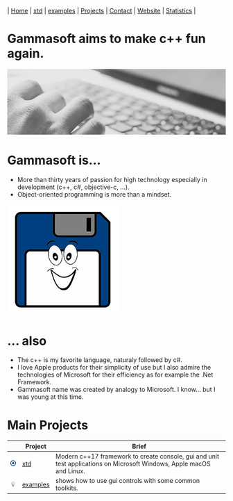 | [Home](README.md) | [xtd](https://github.com/gammasoft71/xtd) | [examples](https://github.com/gammasoft71/examples) | [Projects](https://sourceforge.net/u/gammasoft71) | [Contact](contact.md) | [Website](https://gammasoft71.wixsite.com/gammasoft) | [Statistics](statistics.md) |

# Gammasoft aims to make c++ fun again.
![background_img](pictures/gammasoft_background.jpg)

# Gammasoft is...

* More than thirty years of passion for high technology especially in development (c++, c#, objective-c, ...).
* Object-oriented programming is more than a mindset.

![background_img](pictures/gammasoft.png)

# ... also
* The c++ is my favorite language, naturaly followed by c#.
* I love Apple products for their simplicity of use but I also admire the technologies of Microsoft for their efficiency as for example the .Net Framework.
* Gammasoft name was created by analogy to Microsoft. I know... but I was young at this time.

# Main Projects

|                                                                      | Project                                             | Brief                                                                                                           |
|----------------------------------------------------------------------|-----------------------------------------------------|-----------------------------------------------------------------------------------------------------------------------|
|[![](pictures/xtd.png)](https://github.com/gammasoft71/xtd)           | [xtd](https://github.com/gammasoft71/xtd)           | Modern c++17 framework to create console, gui and unit test applications on Microsoft Windows, Apple macOS and Linux. |
|[![](pictures/examples.png)](https://github.com/gammasoft71/examples) | [examples](https://github.com/gammasoft71/examples) | shows how to use gui controls with some common toolkits.                                                              |
